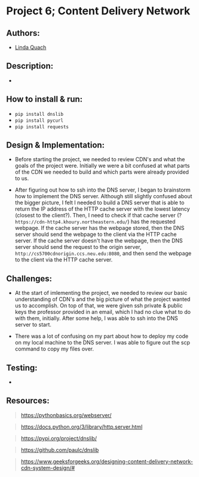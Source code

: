 # Project 6; Content  Delivery Network

## Authors:
- [Linda Quach](https://github.com/linppa)


## Description:
- 


## How to install & run:
- `pip install dnslib`
- `pip install pycurl`
- `pip install requests`


## Design & Implementation:
- Before starting the project, we needed to review CDN's and what the goals of
  the project were. Initially we were a bit confused at what parts of the CDN
  we needed to build and which parts were already provided to us. 
  
- After figuring out how to ssh into the DNS server, I began to brainstorm how
  to implement the DNS server. Although still slightly confused about the
  bigger picture, I felt I needed to build a DNS server that is able to
  return the IP address of the HTTP cache server with the lowest latency
  (closest to the client?). Then, I need to check if that cache server (? `https://cdn-http4.khoury.northeastern.edu/`) has the
  requested webpage. If the cache server has the webpage stored, then the DNS
  server should send the webpage to the client via the HTTP cache server. If
  the cache server doesn't have the webpage, then the DNS server should send
  the request to the origin server, `http://cs5700cdnorigin.ccs.neu.edu:8080`,
  and then send the webpage to the client via the HTTP cache server.


## Challenges:
- At the start of imlementing the project, we needed to review our basic
  understanding of CDN's and the big picture of what the project wanted us to
  accomplish. On top of that, we were given ssh private & public keys
  the professor provided in an email, which I had no clue what to do with them,
  initially. After some help, I was able to ssh into the DNS server to start.

- There was a lot of confusing on my part about how to deploy my code on my
  local machine to the DNS server. I was able to figure out the scp command to
  copy my files over.

## Testing:
- 

## Resources:
> https://pythonbasics.org/webserver/

> https://docs.python.org/3/library/http.server.html

> https://pypi.org/project/dnslib/

> https://github.com/paulc/dnslib

> https://www.geeksforgeeks.org/designing-content-delivery-network-cdn-system-design/#

> 
> 

